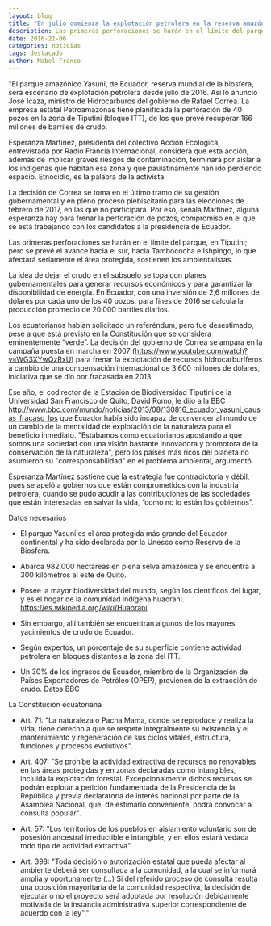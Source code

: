 ```yaml
---
layout: blog
title: "En julio comienza la explotación petrolera en la reserva amazónica de Yasuní"
description: Las primeras perforaciones se harán en el límite del parque de Ecuador, en Tiputini, y se prevé el avance hacia el sur, hacia Tambococha e Ishpingo, lo que afectará seriamente el área protegida, sostienen los ambientalistas."
date: 2016-21-06
categories: noticias
tags: destacado
author: Mabel Franco
---
```


"El parque amazónico Yasuní, de Ecuador, reserva mundial de la biosfera, será escenario de explotación petrolera desde julio de 2016. Así lo anunció José Icaza, ministro de Hidrocarburos del gobierno de Rafael Correa.
La empresa estatal Petroamazonas tiene planificada la perforación de 40 pozos en la zona de Tiputini (bloque ITT), de los que prevé recuperar 166 millones de barriles de crudo. 

Esperanza Martínez, presidenta del colectivo Acción Ecológica, entrevistada por Radio Francia Internacional, considera que esta acción, además de implicar graves riesgos de contaminación, terminará por aislar a los indígenas que habitan esa zona y que paulatinamente han ido perdiendo espacio. Etnocidio, es la palabra de la activista.

La decisión de Correa se toma en el último tramo de su gestión gubernamental y en pleno proceso plebiscitario para las elecciones de febrero de 2017, en las que no participará. Por eso, señala Martínez, alguna esperanza hay para frenar la perforación de pozos, compromiso en el que se está trabajando con los candidatos a la presidencia de Ecuador.

Las primeras perforaciones se harán en el límite del parque, en Tiputini; pero se prevé el avance hacia el sur, hacia Tambococha e Ishpingo, lo que afectará seriamente el área protegida, sostienen los ambientalistas.

La idea de dejar el crudo en el subsuelo se topa con planes gubernamentales para generar recursos económicos y para garantizar la disponibilidad de energía. En Ecuador, con una inversión de 2,6 millones de dólares por cada uno de los 40 pozos, para fines de 2016 se calcula la producción promedio de 20.000 barriles diarios.

Los ecuatorianos habían solicitado un referéndum, pero fue desestimado, pese a que está previsto en la Constitución que se considera eminentemente “verde”. La decisión del gobierno de Correa se ampara en la campaña puesta en marcha en 2007 (https://www.youtube.com/watch?v=WG3XYwQzRxU) para frenar la explotación de recursos hidrocarburíferos a cambio de una compensación internacional de 3.600 millones de dólares, iniciativa que se dio por fracasada en 2013.

Ese año, el codirector de la Estación de Biodiversidad Tiputini de la Universidad San Francisco de Quito, David Romo, le dijo a la BBC http://www.bbc.com/mundo/noticias/2013/08/130816_ecuador_yasuni_causas_fracaso_lps que Ecuador había sido incapaz de convencer al mundo de un cambio de la mentalidad de explotación de la naturaleza para el beneficio inmediato.
"Estábamos como ecuatorianos apostando a que somos una sociedad con una visión bastante innovadora y promotora de la conservación de la naturaleza", pero los países más ricos del planeta no asumieron su "corresponsabilidad" en el problema ambiental, argumentó.

Esperanza Martínez sostiene que la estrategia fue contradictoria y débil, pues se apeló a gobiernos que están comprometidos con la industria petrolera, cuando se pudo acudir a las contribuciones de las sociedades que están interesadas en salvar la vida, “como no lo están los gobiernos”. 

Datos necesarios

* El parque Yasuní es el área protegida más grande del Ecuador continental y ha sido declarada por la Unesco como Reserva de la Biosfera.

* Abarca 982.000 hectáreas en plena selva amazónica y se encuentra a 300 kilómetros al este de Quito.

*  Posee la mayor biodiversidad del mundo, según los científicos del lugar, y es el hogar de la comunidad indígena huaorani. https://es.wikipedia.org/wiki/Huaorani

* Sin embargo, allí también se encuentran algunos de los mayores yacimientos de crudo de Ecuador. 

*  Según expertos, un porcentaje de su superficie contiene actividad petrolera en bloques distantes a la zona del ITT. 

*  Un 30% de los ingresos de Ecuador, miembro de la Organización de Países Exportadores de Petróleo (OPEP), provienen de la extracción de crudo. Datos BBC

La Constitución ecuatoriana

*	Art. 71: "La naturaleza o Pacha Mama, donde se reproduce y realiza la vida, tiene derecho a que se respete integralmente su existencia y el mantenimiento y regeneración de sus ciclos vitales, estructura, funciones y procesos evolutivos".

*	Art. 407: "Se prohíbe la actividad extractiva de recursos no renovables en las áreas protegidas y en zonas declaradas como intangibles, incluida la explotación forestal. Excepcionalmente dichos recursos se podrán explotar a petición fundamentada de la Presidencia de la República y previa declaratoria de interés nacional por parte de la Asamblea Nacional, que, de estimarlo conveniente, podrá convocar a consulta popular".

*	Art. 57: "Los territorios de los pueblos en aislamiento voluntario son de posesión ancestral irreductible e intangible, y en ellos estará vedada todo tipo de actividad extractiva".

*	Art. 398: "Toda decisión o autorización estatal que pueda afectar al ambiente deberá ser consultada a la comunidad, a la cual se informará amplia y oportunamente (…) Si del referido proceso de consulta resulta una oposición mayoritaria de la comunidad respectiva, la decisión de ejecutar o no el proyecto será adoptada por resolución debidamente motivada de la instancia administrativa superior correspondiente de acuerdo con la ley"."
